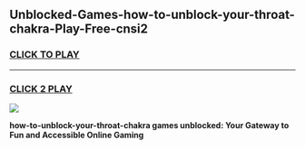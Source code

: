 
## Unblocked-Games-how-to-unblock-your-throat-chakra-Play-Free-cnsi2
<h3>
<a href="https://premium76.site?title=how-to-unblock-your-throat-chakra&ref=18A1">CLICK TO PLAY</a></h3>
<hr>

<h3>
<a href="https://premium76.site?title=how-to-unblock-your-throat-chakra&ref=18A1">CLICK 2 PLAY</a>
  
</h3>

<a href="https://premium76.site?title=how-to-unblock-your-throat-chakra&ref=18A1"><img src="https://clearcache.store/games.png"></a>


**how-to-unblock-your-throat-chakra games unblocked: Your Gateway to Fun and Accessible Online Gaming**
